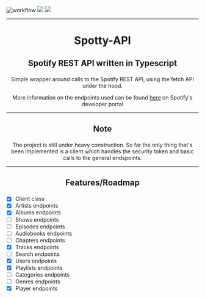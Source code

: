 ![workflow](https://github.com/mia-z/spotty-api/actions/workflows/main.js.yml/badge.svg)
![](https://img.shields.io/github/package-json/v/mia-z/spotty-api)
![](https://img.shields.io/github/commit-activity/w/mia-z/spotty-api)

---

# <p align="center">Spotty-API</p>

## <p align="center">Spotify REST API written in Typescript</p>

<p align="center">Simple wrapper around calls to the Spotify REST API, using the fetch API under the hood.

<p markdown="1" align="center"> More information on the endpoints used can be found <a href="https://developer.spotify.com/documentation/web-api/reference/#/">here</a> on Spotify's developer portal

---

## <p align="center"> **Note**
<p align="center"> The project is still under heavy construction. So far the only thing that's been implemented is a client which handles the security token and basic calls to the general endspoints.

---

## <p align="center"> Features/Roadmap

- [x] Client class
- [x] Artists endpoints
- [x] Albums endpoints
- [ ] Shows endpoints
- [ ] Episodes endpoints
- [ ] Audiobooks endpoints
- [ ] Chapters endpoints
- [x] Tracks endpoints
- [ ] Search endpoints
- [x] Users endpoints
- [x] Playlists endpoints
- [ ] Categories endpoints
- [ ] Genres endpoints
- [x] Player endpoints